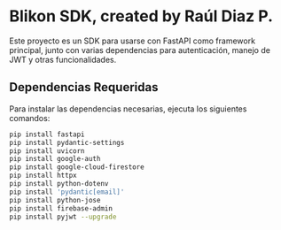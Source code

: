 
# Blikon SDK, created by Raúl Diaz P.

Este proyecto es un SDK para usarse con FastAPI como framework principal, junto con varias dependencias para autenticación, manejo de JWT y otras funcionalidades.

## Dependencias Requeridas

Para instalar las dependencias necesarias, ejecuta los siguientes comandos:

```bash
pip install fastapi
pip install pydantic-settings
pip install uvicorn
pip install google-auth
pip install google-cloud-firestore
pip install httpx
pip install python-dotenv
pip install 'pydantic[email]'
pip install python-jose
pip install firebase-admin
pip install pyjwt --upgrade
```
